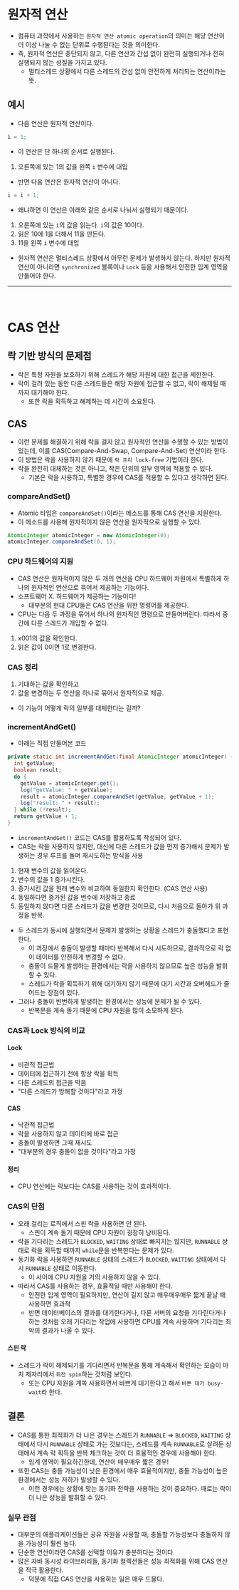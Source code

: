 # 원자적 연산

- 컴퓨터 과학에서 사용하는 `원자적 연산 atomic operation`의 의미는 해당 연산이 더 이상 나눌 수 없는 단위로 수행된다는 것을 의미한다.
- 즉, 원자적 연산은 중단되지 않고, 다른 연산과 간섭 없이 완전히 실행되거나 전혀 실행되지 않는 성질을 가지고 있다.
  - 멀티스레드 상황에서 다른 스레드의 간섭 없이 안전하게 처리되는 연산이라는 뜻.

## 예시

- 다음 연산은 원자적 연산이다.

```java
i = 1;
```

- 이 연산은 단 하나의 순서로 실행된다.

1. 오른쪽에 있는 1의 값을 왼쪽 `i` 변수에 대입

- 반면 다음 연산은 원자적 연산이 아니다.

```java
i = i + 1;
```

- 왜냐하면 이 연산은 아래와 같은 순서로 나눠서 실행되기 때문이다.

1. 오른쪽에 있는 `i`의 값을 읽는다. `i`의 값은 10이다.
2. 읽은 10에 1을 더해서 11을 만든다.
3. 11을 왼쪽 `i` 변수에 대입

- 원자적 연산은 멀티스레드 상황에서 아무런 문제가 발생하지 않는다. 하지만 원자적 연산이 아니라면 `synchronized` 블록이나 `Lock` 등을 사용해서 안전한 임계 영역을 만들어야 한다.

---

<br>

# CAS 연산

## 락 기반 방식의 문제점

- 락은 특정 자원을 보호하기 위해 스레드가 해당 자원에 대한 접근을 제한한다.
- 락이 걸려 있는 동안 다른 스레드들은 해당 자원에 접근할 수 없고, 락이 해제될 때까지 대기해야 한다.
  - 또한 락을 획득하고 해제하는 데 시간이 소요된다.

## CAS

- 이런 문제를 해결하기 위해 락을 걸지 않고 원자적인 연산을 수행할 수 있는 방법이 있는데, 이를 CAS(Compare-And-Swap, Compare-And-Set) 연산이라 한다.
- 이 방법은 락을 사용하지 않기 때문에 `락 프리 lock-free` 기법이라 한다.
- 락을 완전히 대체하는 것은 아니고, 작은 단위의 일부 영역에 적용할 수 있다.
  - 기본은 락을 사용하고, 특별한 경우에 CAS를 적용할 수 있다고 생각하면 된다.

### compareAndSet()

- Atomic 타입은 `compareAndSet()`이라는 메소드를 통해 CAS 연산을 지원한다.
- 이 메소드를 사용해 원자적이지 않은 연산을 원자적으로 실행할 수 있다.

```java
AtomicInteger atomicInteger = new AtomicInteger(0);
atomicInteger.compareAndSet(0, 1);
```

### CPU 하드웨어의 지원

- CAS 연산은 원자적이지 않은 두 개의 연산을 CPU 하드웨어 차원에서 특별하게 하나의 원자적인 연산으로 묶어서 제공하는 기능이다.
- 소프트웨어 X. 하드웨어가 제공하는 기능이다!
  - 대부분의 현대 CPU들은 CAS 연산을 위한 명령어를 제공한다.
- CPU는 다음 두 과정을 묶어서 하나의 원자적인 명령으로 만들어버린다. 따라서 중간에 다른 스레드가 개입할 수 없다.
1. x001의 값을 확인한다.
2. 읽은 값이 0이면 1로 변경한다.

### CAS 정리

1. 기대하는 값을 확인하고
2. 값을 변경하는 두 연산을 하나로 묶어서 원자적으로 제공.

- 이 기능이 어떻게 락의 일부를 대체한다는 걸까?

### incrementAndGet()

- 아래는 직접 만들어본 코드

```java
private static int incrementAndGet(final AtomicInteger atomicInteger) {
  int getValue;
  boolean result;
  do {
    getValue = atomicInteger.get();
    log("getValue: " + getValue);
    result = atomicInteger.compareAndSet(getValue, getValue + 1);
    log("result: " + result);
  } while (!result);
  return getValue + 1;
}
```

- `incrementAndGet()` 코드는 CAS를 활용하도록 작성되어 있다.
- CAS는 락을 사용하지 않지만, 대신에 다른 스레드가 값을 먼저 증가해서 문제가 발생하는 경우 루프를 돌며 재시도하는 방식을 사용

1. 현재 변수의 값을 읽어온다.
2. 변수의 값을 1 증가시킨다.
3. 증가시킨 값을 원래 변수와 비교하여 동일한지 확인한다. (CAS 연산 사용)
4. 동일하다면 증가된 값을 변수에 저장하고 종료
5. 동일하지 않다면 다른 스레드가 값을 변경한 것이므로, 다시 처음으로 돌아가 위 과정을 반복.

- 두 스레드가 동시에 실행되면서 문제가 발생하는 상황을 스레드가 충돌했다고 표현한다.
  - 이 과정에서 충돌이 발생할 때마다 반복해서 다시 시도하므로, 결과적으로 락 없이 데이터를 안전하게 변경할 수 없다.
  - 충돌이 드물게 발생하는 환경에서는 락을 사용하지 않으므로 높은 성능을 발휘할 수 있다.
  - 스레드가 락을 획득하기 위해 대기하지 않기 때문에 대기 시간과 오버헤드가 줄어드는 장점이 있다.
- 그러나 충돌이 빈번하게 발생하는 환경에서는 성능에 문제가 될 수 있다.
  - 반복문을 계속 돌기 때문에 CPU 자원을 많이 소모하게 된다.

### CAS과 Lock 방식의 비교

#### Lock

- 비관적 접근법
- 데이터에 접근하기 전에 항상 락을 획득
- 다른 스레드의 접근을 막음
- "다른 스레드가 방해할 것이다"라고 가정

#### CAS

- 낙관적 접근법
- 락을 사용하지 않고 데이터에 바로 접근
- 충돌이 발생하면 그때 재시도
- "대부분의 경우 충돌이 없을 것이다"라고 가정

#### 정리

- CPU 연산에는 락보다는 CAS를 사용하는 것이 효과적이다.

### CAS의 단점

- 오래 걸리는 로직에서 스핀 락을 사용하면 안 된다.
  - 스핀이 계속 돌기 때문에 CPU 자원이 굉장히 낭비된다.
- 락을 기다리는 스레드가 `BLOCKED`, `WAITING` 상태로 빠지지는 않지만, `RUNNABLE` 상태로 락을 획득할 때까지 `while`문을 반복한다는 문제가 있다.
- 동기화 락을 사용하면 `RUNNABLE` 상태의 스레드가 `BLOCKED`, `WAITING` 상태에서 다시 `RUNNABLE` 상태로 이동한다.
  - 이 사이에 CPU 자원을 거의 사용하지 않을 수 있다.
- 따라서 CAS를 사용하는 경우, 효율적일 때만 사용해야 한다.
  - 안전한 임계 영역이 필요하지만, 연산이 길지 않고 매우매우매우 짧게 끝날 때 사용하면 효과적
  - 반면 데이터베이스의 결과를 대기한다거나, 다른 서버의 요청을 기다린다거나 하는 것처럼 오래 기다리는 작업에 사용하면 CPU를 계속 사용하며 기다리는 최악의 결과가 나올 수 있다.

#### 스핀 락

- 스레드가 락이 해제되기를 기다리면서 반복문을 통해 계속해서 확인하는 모습이 마치 제자리에서 `회전 spin`하는 것처럼 보인다.
  - 또는 CPU 자원을 계쏙 사용하면서 바쁘게 대기한다고 해서 `바쁜 대기 busy-wait`라 한다.

## 결론

- CAS를 통한 최적화가 더 나은 경우는 스레드가 `RUNNABLE` => `BLOCKED`, `WAITING` 상태에서 다시 `RUNNABLE` 상태로 가는 것보다는, 스레드를 계속 `RUNNABLE`로 살려둔 상태에서 계속 락 획득을 반복 체크하는 것이 더 효율적인 경우에 사용해야 한다.
  - 임계 영역이 필요하긴한데, 연산이 매우매우 짧은 경우! 
- 또한 CAS는 충돌 가능성이 낮은 환경에서 매우 효율적이지만, 충돌 가능성이 높은 환경에서는 성능 저하가 발생할 수 있다.
  - 이런 경우에는 상황에 맞는 동기화 전략을 사용하는 것이 중요하다. 때로는 락이 더 나은 성능을 발휘할 수 있다.

### 실무 관점

- 대부분의 애플리케이션들은 공유 자원을 사용할 때, 충돌할 가능성보다 충돌하지 않을 가능성이 훨씬 높다.
- 단순한 연산이라면 CAS를 선택할 이유가 충분하다는 것이다.
- 많은 자바 동시성 라이브러리들, 동기화 컬렉션들은 성능 최적화를 위해 CAS 연산을 적극 활용한다.
  - 덕분에 직접 CAS 연산을 사용하는 일은 매우 드물다.
